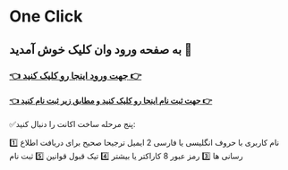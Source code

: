 # One Click
## به صفحه ورود وان کلیک خوش آمدید 👋 
### [👈 جهت ورود اینجا رو کلیک کنید 👉](https://god.onelivepc.com)
#### [👈 جهت ثبت نام اینجا رو کلیک کنید و مطابق زیر ثبت نام کنید 👉](https://god.onelivepc.com/register?aff=TcVmxbIjz8)

✅️پنج مرحله ساخت اکانت را دنبال کنید:

1️⃣ نام کاربری با حروف انگلیسی یا فارسی
2️ ایمیل ترجیحا صحیح برای دریافت اطلاع رسانی ها
3️⃣ رمز عبور 8 کاراکتر یا بیشتر
4️⃣ تیک قبول قوانین
5️⃣ ثبت نام
